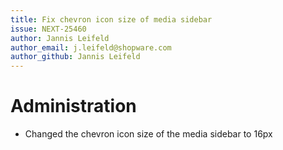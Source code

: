 ```yaml
---
title: Fix chevron icon size of media sidebar
issue: NEXT-25460
author: Jannis Leifeld
author_email: j.leifeld@shopware.com
author_github: Jannis Leifeld
---
```

# Administration
* Changed the chevron icon size of the media sidebar to 16px
